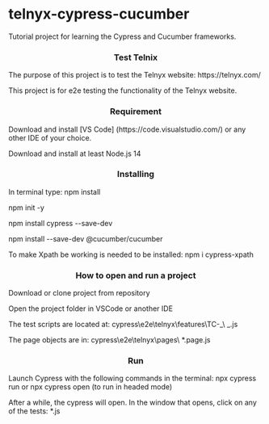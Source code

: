 # telnyx-cypress-cucumber

Tutorial project for learning the Cypress and Cucumber frameworks.

<h3 align="center">Test Telnix</h3>
The purpose of this project is to test the Telnyx website: https://telnyx.com/

This project is for e2e testing the functionality of the Telnyx website.

<h3 align="center">Requirement</h3>
Download and install [VS Code] (https://code.visualstudio.com/) or any other IDE of your choice.

Download and install at least Node.js 14

<h3 align="center">Installing</h3>
In terminal type:
npm install

npm init -y

npm install cypress --save-dev

npm install --save-dev @cucumber/cucumber

To make Xpath be working is needed to be installed:
npm i cypress-xpath

<h3 align="center">How to open and run a project</h3>
Download or clone project from repository

Open the project folder in VSCode or another IDE

The test scripts are located at: cypress\e2e\telnyx\features\TC-_\ _.js

The page objects are in: cypress\e2e\telnyx\pages\ \*.page.js

<h3 align="center">Run</h3>
Launch Cypress with the following commands in the terminal:
npx cypress run
or 
npx cypress open (to run in headed mode)

After a while, the cypress will open.
In the window that opens, click on any of the tests: \*.js
